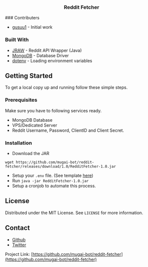 <h3 align="center">Reddit Fetcher</h3>
### Contributers

* [gusuu1](https://github.com/gusuu1) - Initial work

### Built With

* [JRAW](https://github.com/mattbdean/JRAW) - Reddit API Wrapper (Java)
* [MongoDB](https://docs.mongodb.com/drivers/java/) - Database Driver
* [dotenv](https://github.com/cdimascio/java-dotenv) - Loading environment variables



<!-- GETTING STARTED -->
## Getting Started

To get a local copy up and running follow these simple steps.

### Prerequisites

Make sure you have to following services ready.
* MongoDB Database
* VPS/Dedicated Server
* Reddit Username, Password, ClientID and Client Secret.

### Installation
 
* Download the JAR
```
wget https://github.com/mugai-bot/reddit-fetcher/releases/download/1.0/RedditFetcher-1.0.jar
```
* Setup your `.env` file. (See template [here](https://github.com/mugai-bot/reddit-fetcher/blob/master/.env.example))
* Run `java -jar RedditFetcher-1.0.jar`
* Setup a cronjob to automate this process.

<!-- LICENSE -->
## License

Distributed under the MIT License. See `LICENSE` for more information.



<!-- CONTACT -->
## Contact

* [Github](https://github.com/gusuu1)
* [Twitter](https://twitter.com/Gusuu2)

Project Link: [https://github.com/mugai-bot/reddit-fetcher](https://github.com/mugai-bot/reddit-fetcher)